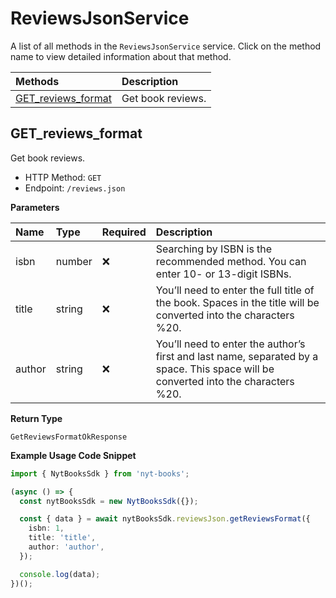 # ReviewsJsonService

A list of all methods in the `ReviewsJsonService` service. Click on the method name to view detailed information about that method.

| Methods                                   | Description       |
| :---------------------------------------- | :---------------- |
| [GET_reviews_format](#get_reviews_format) | Get book reviews. |

## GET_reviews_format

Get book reviews.

- HTTP Method: `GET`
- Endpoint: `/reviews.json`

**Parameters**

| Name   | Type   | Required | Description                                                                                                                        |
| :----- | :----- | :------- | :--------------------------------------------------------------------------------------------------------------------------------- |
| isbn   | number | ❌       | Searching by ISBN is the recommended method. You can enter 10- or 13-digit ISBNs.                                                  |
| title  | string | ❌       | You’ll need to enter the full title of the book. Spaces in the title will be converted into the characters %20.                    |
| author | string | ❌       | You’ll need to enter the author’s first and last name, separated by a space. This space will be converted into the characters %20. |

**Return Type**

`GetReviewsFormatOkResponse`

**Example Usage Code Snippet**

```typescript
import { NytBooksSdk } from 'nyt-books';

(async () => {
  const nytBooksSdk = new NytBooksSdk({});

  const { data } = await nytBooksSdk.reviewsJson.getReviewsFormat({
    isbn: 1,
    title: 'title',
    author: 'author',
  });

  console.log(data);
})();
```

<!-- This file was generated by liblab | https://liblab.com/ -->
